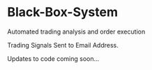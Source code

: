 # Black-Box-System
Automated trading analysis and order execution

Trading Signals Sent to Email Address.

Updates to code coming soon...
